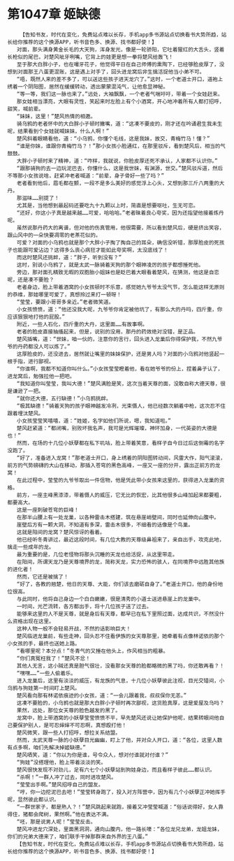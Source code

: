 # 第1047章 姬缺德
        【告知书友，时代在变化，免费站点难以长存，手机app多书源站点切换看书大势所趋，站长给你推荐的这个换源APP，听书音色多、换源、找书都好使！】
       对面，那头满身黄金长毛的大天狗，浑身发光，像是一轮骄阳，它吐着猩红的大舌头，竖着长枪似的尾巴，对楚风呲牙咧嘴，它背上的娃更是想一拳将楚风给轰飞！
       至于那大白胖小子，也在嘬牙花子，他觉得平日在自己师傅的熏陶下，已经够脸皮厚了，没想到对面那王八蛋更混账，这是遇上对手了，回头进龙窝后非生擒活捉他当小弟不可。
       “唔，既然人来的差不多了，可以送这些孩子进天龙穴了。”这时，一个老道士开口，道袍上绣着一个阴阳图，居然在缓缓转动，透出蒙蒙混沌气，让他愈显神秘。
       “等一等，我们这一脉也来了。”远处，大袖飘飘，一个老者气喘吁吁，带着一个女娃赶来。
       那女娃相当漂亮，大眼有灵性，笑起来时左脸上有个小酒窝，开心地冲着所有人都打招呼，甜笑，喊前辈。
       “妹妹，这里！”楚风热情的相邀。
       骑乌鸦的老者怀中的大白胖小子顿时撇嘴，道：“这凑不要皮的，刚才还在吟诵君生我未生呢，结果看到个女娃就喊妹妹，什么人啊！”
       楚风斜着眼睛看他，道：“小乌鸦，你懂个毛线，这是我妹，故交，青梅竹马！懂？”
       “谁是你妹，谁跟你青梅竹马？！”那小女孩小脸通红，在那里驳斥，看到楚风后，相当的气鼓鼓。
       大胖小子顿时来了精神，道：“咋样，我就说，你脸皮厚还死不承认，人家都不认识你。”
       “跟那骑狗的去一边玩泥巴去，你懂什么，这是我世妹，有渊源，世交。”楚风驳斥道，然后不等那小女孩说啥，赶紧冲老者喊道：“前辈，身子骨好一些了吗？”
       老者看到他后，眉毛都在颤，一段不是多么美好的感觉浮上心头，又想到那三斤八两重的大丹。
       那滋味……别提了！
       尤其是，当他想到最起码还要吃九十九颗以上时，简直是想要呕吐，生无可恋。
       “还好，你这小子真是越来越……可爱，哈哈哈。”老者昧着良心夸奖，因为还指望他接着炼丹呢。
       虽然说那丹药大的离谱，但对他的伤真管用，他很需要，所以看到楚风后，硬是挤出笑容，跟山风中的一朵快要凋零的老茶花似的。
       可爱？对面的小乌鸦也就是那个大胖小子掏了掏自己的耳朵，确信没听错，那厚脸皮的死孩子也能跟可爱沾边？这得多么丧心病狂才能如此夸奖啊，太没底线了！
       而这时楚风还挑衅，道：“胖子，听到没有？”
       这时，别说小乌鸦了，就是太武一脉骑着天狗的那个眼神凌厉的孩子都想捶死他。
       旁边，那对面孔精致无暇的双胞胎小姐妹也是眨巴着大眼看着楚风，在猜测，他这是自恋呢，还是凑不要脸？
       老者身边，脸上带着酒窝的小女孩顿时不乐意，感觉她九爷爷太没气节，怎么能这样无原则的恭维，那娃哪里可爱了，真想拎过来打一顿呀！
       “莹莹，要跟小哥哥多亲近。”老者微笑道。
       小女孩愤愤，道：“他还没我大呢，九爷爷你肯定被他坑了，有那么大的丹吗，四斤重，你应该狠狠地打他的屁股。”
       附近，一些人石化，四斤重的大丹，这里面……有故事啊。
       老者的脸皮直接抽搐起来，但是，说别的没用，那丹的药效绝对没错，是正品。
       楚风插嘴，道：“世妹，咱一伙的，注意你的言行，回头进入龙巢后你得保护我，不然九爷爷的丹药都没人可以炼了。”
       这厚脸皮的，还没进去，居然就让嘴里的妹妹保护，还是男人吗？对面的小乌鸦对他竖起一根手指，进行鄙视。
       “你谁啊，我都不知道你叫什么。”小女孩莹莹瞪着他，看在她爷爷的份上，捏着鼻子认了，进龙窝后，勉强拉他一把吧。
       “我知道你叫莹莹，我叫大德！”楚风满脸是笑，这次当着天尊的面，没敢自称大德天尊，很是谦逊了一把。
       “就你还大德，五行缺德！”小乌鸦挑衅。
       “极其缺德！”骑着天狗的孩子眼神越发冷冽，光束慑人，他已经数次躺着中枪，这次忍不住跟着埋汰楚风。
       小女孩莹莹笑嘻嘻，道：“姓姬，名字如他们所说，嗯，我知道啦。”
       楚风赶紧道：“都闭嘴，别败坏我名声，我可是光辉璀璨，神环加身，一代英姿的大德是也！”
       然而，在场的十几位小妖孽都在私下叽咕，脸上带着笑意，看样子自今日过后这倒霉的名字没跑了。
       “好了，准备进入龙窝！”那老道士开口，身上绣着的阴阳图转动间，风雷大作，阳气滚滚，前方的气势磅礴的大山在移动，那插入苍穹的黑色高峰，一座又一座的分开，露出正前方的龙窝！
       在此过程中，莹莹的九爷爷取出一件信物，他是凭此带小女孩来这里的，获得进入龙巢的资格。
       前方，一座主峰黑漆漆，带着慑人的威压，它无比的恢宏，比其他很多山峰加起来都要粗，都要高大。
       这是一座刺破苍穹的巨峰！
       在那半山腰上有一处龙巢，以各种雷击木搭建，筑在悬崖峭壁间，同时也延伸向山腹中。
       崖壁后方有一颗大洞，不知道有多深，雷击木很多，不细看的话像是个鸟巢。
       这就是阳间的龙窝？楚风惊讶的看着。
       他已经听冬青讲过，最近这段时间，有几位大教的天尊级鼻祖来了，亲自出手，攻克此地，擒走一些成年的龙。
       最为重要的是，几位老怪物将那头沉睡的天龙也给活捉，从这里带走。
       在阳间，所谓天龙乃是天尊境界的龙，简称天龙，实力恐怖的骇人，在同境界中远胜其他族的进化者！
       然而，它还是被擒了！
       “好了，各教的翘楚，他日的天尊、大能，你们该去磨砺自身了。”老道士开口，他的身份地位很高。
       与此同时，他将自己身边一个白白嫩嫩，很是清秀的小道士送进悬崖上的龙巢中。
       一时间，光芒流转，各方都出手，将十几位孩子送了过去。
       能够来这里的人不是天尊，就是身后有天尊，都早已在私下里照过面，达成共识，不然没什么资格出现在这里。
       这种人物一般不会轻易开战，不然的话影响巨大！
       楚风临进龙巢前，有些走神，回头忍不住看伊族的女天尊那里，她牵着有点像林诺依的那个小女孩的手，最终也送她上路。
       “看哪里呢？本分点！”冬青气的又捶在他头上，作风相当的粗暴。
       “你们真冤枉我了！”楚风不忿！
       其他人无言，这小贼还真是胆气很壮，没看那女天尊的脸都略微的黑了吗，你还敢再看？！
       “嘿嘿……”一些人偷着乐。
       进入龙巢后，这里有淡淡的威压，有龙族的气息，十几位小妖孽彼此注视，目光交错间，小乌鸦与狗娃第一时间盯上楚风。
       楚风看向那有林诺依痕迹的小女孩，道：“一会儿跟着我，叔叔保你无恙。”
       这凑不要脸的，小乌鸦也就是那大白胖小子顿时再次鄙视，这货脸真厚，这是爱屋及乌吗？
       果然，远处，那位女天尊的脸色越发的黑了。
       龙窝中，脸上带酒窝的小妖孽莹莹愤愤不平，早先楚风还说让她保护他呢，结果转眼间他自己要保护别人，是可忍婶婶不可忍啊，真想殴打他！
       楚风微笑，跟一些人打招呼，想拉关系结盟。
       然而，太武天尊一脉的小妖孽目光幽幽，盯上了他，并对众人开口，道：“各位，这里人数有点多啊，咱们先解决掉姬缺德。”
       楚风哂笑，道：“你以为你是谁，号令众人，想对付谁就对付谁？”
       “狗娃”没搭理他，脸上带着淡淡的笑。
       楚风很快发现不对劲儿，足有六七个小妖孽站到狗娃身边，而且看样子彼此……都认识。
       “杀啊！”一群人冲了过去，同时进攻楚风。
       “莹莹出手啊。”楚风招呼自己的盟友。
       “哼，你一边挖泥巴去吧！”莹莹转身跑了，投入对方阵营中，因为有几个小妖孽正冲她挥手呢，显然彼此都认识。
       “一群世家子，都是熟人？！”楚风跳起来就跑，接着又冲莹莹喊道：“俗话说得好，女人靠得住，猪都会爬树，果然啊。”他在表达不满。
       “呸，那是说男人呢！”莹莹反击。
       楚风冲进龙穴深处，里面黑洞洞，通向山腹内，他一路长嚎：“各位龙兄龙弟，龙姐龙妹，你们的兄弟大德来了，咱们联手干掉那群来自外界的王八蛋。”
       【告知书友，时代在变化，免费站点难以长存，手机app多书源站点切换看书大势所趋，站长给你推荐的这个换源APP，听书音色多、换源、找书都好使！】